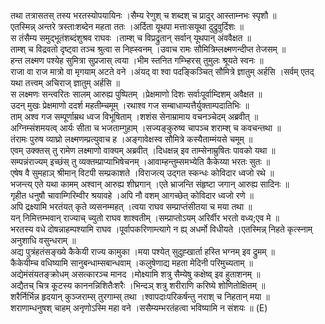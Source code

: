 

  
तथा तत्रासतस् तस्य भरतस्योपयायिनः ।सैम्य रेणुश् च शब्दश् च प्रादुर् आस्ताम्नभः स्पृशौ  ॥   
एतस्मिन्न् अन्तरे त्रस्ताःशब्देन महता ततः ।अर्दिता यूथपा मत्ताःसयूथा दुद्रुवुर्दिशः  ॥   
स तंसैम्य समुद्भूतंशब्दंशुश्रव राघवः ।ताम्श् च विप्रद्रुतान् सर्वान् यूथपान् अंववैक्षत  ॥   
ताम्श् च विद्रवतो दृष्ट्वा तञ्च श्रुत्वा स निह्स्वनम् ।उवाच रामः सौमित्रिम्लक्ष्मणन्दीप्त तेजसम्  ॥   
हन्त लक्ष्मण पश्येह सुमित्रा सुप्रजास् त्वया ।भीम स्तनित गम्भ्हिरस् तुमुलः श्रूयते स्वनः  ॥   
राजा वा राज मात्रो वा मृगयाम् अटते वने ।अंयद् वा श्वा पदङ्किञ्चित् सौमित्रे ज्ञातुम् अर्हसि ।सर्वम् एतद् यथा तत्त्वम् अचिराज् ज्ञातुम् अर्हसि  ॥   
स लक्ष्मणः सन्त्वरितः सालम् आरुह्य पुष्पितम् ।प्रेक्षमाणो दिशः सर्वाःपूर्वाम्दिशम् अवैक्षत  ॥   
उदन् मुखः प्रेक्षमाणो ददर्श महतीम्चमूम् ।रथाश्व गज सम्बाधाम्यत्तैर्युक्ताम्पदातिभिः  ॥   
ताम् अश्व गज सम्पूर्णाम्रथ ध्वज विभूषिताम् ।शशंस सेनाम्रामाय वचनञ्चेदम् अब्रवीत्  ॥   
अग्निम्संशमयत्व् आर्यः सीता च भजताम्गुहाम् ।सज्यङ्कुरुष्व चापञ्च शराम्श् च कवचन्तथा  ॥   
तंरामः पुरुष व्याघ्रो लक्ष्मणम्प्रत्युवाच ह ।अङ्गावेक्षस्व सौमित्रे कस्यैताम्मंयसे चमूम्  ॥   
एवम् उक्क्तस् तु रामेण लक्ष्माणो वाक्यम् अब्रवीत् ।दिधक्षन्न् इव ताम्सेनाम्रुषितः पावको यथा  ॥   
सम्पन्नंराज्यम् इच्छंस् तु व्यक्तम्प्राप्याभिषेचनम् ।आवाम्हन्तुम्समभ्येति कैकेय्या भरतः सुतः  ॥   
एषेष वै सुमहाञ् श्रीमान् विटपी सम्प्रकाशते ।विराजत्य् उद्गत स्कन्धः कोविदार ध्वजो रथे  ॥   
भजन्त्य् एते यथा कामम् अश्वान् आरुह्य शीघ्रगान् ।एते भ्राजन्ति संहृष्टा जगान् आरुह्य सादिनः  ॥   
गृहीत धनुषौ चावाम्गिरिम्वीर श्रयावहे ।अपि नौ वशम् आगच्छेत् कोविदार ध्वजो रणे  ॥   
अपि द्रक्ष्यामि भरतंयत् कृते व्यसनम्महत् ।त्वया राघव सम्प्राप्तंसीतया च मया तथा  ॥   
यन् निमित्तम्भवान् राज्याच् च्युतो राघव शाश्वतीम् ।सम्प्राप्तोऽयम् अरिर्वीर भरतो वध्य;एव मे  ॥   
भरतस्य वधे दोषन्नाहम्पश्यामि राघव ।पूर्वापकरिणाम्त्यागे न ह्य् अधर्मो विधीयते ।एतस्मिन्न् निहते कृत्स्नाम् अनुशाधि वसुन्धराम्  ॥   
अद्य पुत्रंहतंसङ्ख्ये कैकेयी राज्य कामुका ।मया पश्येत् सुदुह्खार्ता हस्ति भग्नम् इव द्रुमम्  ॥   
कैकेयीम्च वधिष्यामि सानुबन्धाम्सबान्धवाम् ।कलुषेणाद्य महता मेदिनी परिमुच्यताम्  ॥   
अद्येमंसंयतङ्क्रोधम् असत्कारञ्च मानद ।मोक्ष्यामि शत्रु सैम्येषु कक्षेष्व् इव हुताशनम्  ॥   
अद्यैतच् चित्र कूटस्य काननन्निशितैःशरैः ।भिन्दञ् शत्रु शरीराणि करिष्ये शोणितोक्षितम्  ॥   
शरैर्निर्भिन्न हृदयान् कुञ्जराम्स् तुरगाम्स् तथा ।श्वापदाःपरिकर्षन्तु नराश् च निहतान् मया  ॥   
शराणाम्धनुषश् चाहम् अनृणोऽस्मि महा वने ।ससैम्यम्भरतंहत्वा भविष्यामि न संशयः  ॥ (E)  
